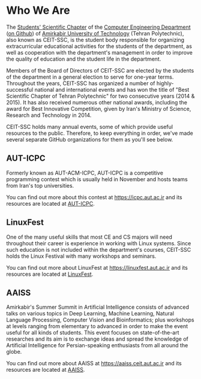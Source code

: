# Who We Are

The [Students' Scientific Chapter](http://ceit-ssc.ir) of the [Computer Engineering Department](https://ce.aut.ac.ir) ([on Github](https://github.com/aut-ce)) of [Amirkabir University of Technology](https://aut.ac.ir) (Tehran Polytechnic), also known as CEIT-SSC, is the student body responsible for organizing extracurricular educational activities for the students of the department, as well as cooperation with the department's management in order to improve the quality of education and the student life in the department.

Members of the Board of Directors of CEIT-SSC are elected by the students of the department in a general election to serve for one-year terms. Throughout the years, CEIT-SSC has organized a number of highly-successful national and international events and has won the title of "Best Scientific Chapter of Tehran Polytechnic" for two consecutive years (2014 & 2015). It has also received numerous other national awards, including the award for Best Innovative Competition, given by Iran's Ministry of Science, Research and Technology in 2014.

CEIT-SSC holds many annual events, some of which provide useful resources to the public. Therefore, to keep everything in order, we've made several separate GitHub organizations for them as you'll see below.


## AUT-ICPC
Formerly known as AUT-ACM-ICPC, AUT-ICPC is a competitive programming contest which is usually held in November and hosts teams from Iran's top universities. 

You can find out more about this contest at https://icpc.aut.ac.ir and its resources are located at [AUT-ICPC](https://github.com/aut-icpc).


## LinuxFest
One of the many useful skills that most CE and CS majors will need throughout their career is experience in working with Linux systems. Since such education is not included within the department's courses, CEIT-SSC holds the Linux Festival with many workshops and seminars. 

You can find out more about LinuxFest at https://linuxfest.aut.ac.ir and its resources are located at [LinuxFest](https://github.com/linuxfestival).


## AAISS
Amirkabir's Summer Summit in Artificial Intelligence consists of advanced talks on various topics in Deep Learning, Machine Learning, Natural Language Processing, Computer Vision and Bioinformatics; plus workshops at levels ranging from elementary to advanced in order to make the event useful for all kinds of students. This event focuses on state-of-the-art researches and its aim is to exchange ideas and spread the knowledge of Artificial Intelligence for Persian-speaking enthusiasts from all around the globe. 

You can find out more about AAISS at https://aaiss.ceit.aut.ac.ir and its resources are located at [AAISS](https://github.com/AAISS).
